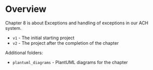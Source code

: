 # Overview

Chapter 8 is about Exceptions and handling of exceptions in our ACH system.

* `v1` - The initial starting project
* `v2` - The project after the completion of the chapter

Additional folders:

* `plantuml_diagrams` - PlantUML diagrams for the chapter
